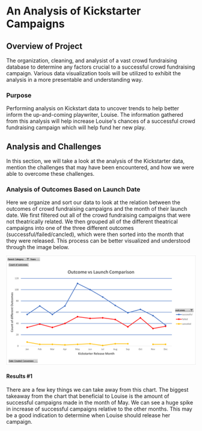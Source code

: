 #  An Analysis of Kickstarter Campaigns

## Overview of Project
The organization, cleaning, and analysist of a vast crowd fundraising database to determine any factors crucial to a successful crowd fundraising campaign. Various data visualization tools will be utilized to exhibit the analysis in a more presentable and understanding way.

### Purpose
Performing analysis on Kickstart data to uncover trends to help better inform the up-and-coming playwriter, Louise. The information gathered from this analysis will help increase Louise's chances of a successful crowd fundraising campaign which will help fund her new play. 

## Analysis and Challenges
In this section, we will take a look at the analysis of the Kickstarter data, mention the challenges that may have been encountered, and how we were able to overcome these challenges. 

### Analysis of Outcomes Based on Launch Date
Here we organize and sort our data to look at the relation between the outcomes of crowd fundraising campaigns and the month of their launch date. We first filtered out all of the crowd fundraising campaigns that were not theatrically related. We then grouped all of the different theatrical campaigns into one of the three different outcomes (successful/failed/cancled), which were then sorted into the month that they were released. This process can be better visualized and understood through the image below.

![Theater_Outcomes_vs_Launch](images/Theater_Outcomes_vs_Launch.png)
 #### Results #1
There are a few key things we can take away from this chart. The biggest takeaway from the chart that beneficial to Louise is the amount of successful campaigns made in the month of May. We can see a huge spike in increase of successful campaigns relative to the other months. This may be a good indication to determine when Louise should release her campaign. 
